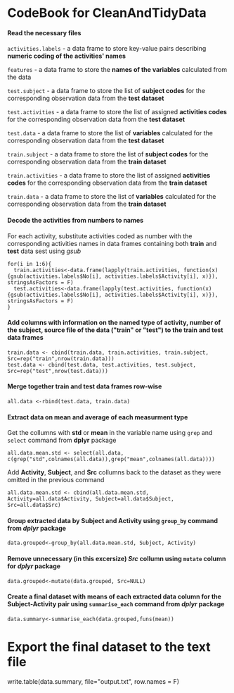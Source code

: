 # CodeBook for CleanAndTidyData

#### Read the necessary files
`activities.labels` - a data frame to store key-value pairs describing __numeric coding of the activities' names__

`features` - a data frame to store the __names of the variables__ calculated from the data

`test.subject` - a data frame to store the list of __subject codes__ for the corresponding observation data from the __test dataset__

`test.activities` - a data frame to store the list of assigned __activities codes__ for the corresponding observation data from the __test dataset__

`test.data` - a data frame to store the list of __variables__ calculated for the corresponding observation data from the __test dataset__

`train.subject` - a data frame to store the list of __subject codes__ for the corresponding observation data from the __train dataset__
    
`train.activities` - a data frame to store the list of assigned __activities codes__ for the corresponding observation data from the __train dataset__

`train.data` - a data frame to store the list of __variables__ calculated for the corresponding observation data from the __train dataset__

#### Decode the activities from numbers to names
For each activity, substitute activities coded as number with the corresponding activities names in data frames containing both __train__ and __test__ data sest using _gsub_

    for(i in 1:6){
      train.activities<-data.frame(lapply(train.activities, function(x) {gsub(activities.labels$No[i], activities.labels$Activity[i], x)}), stringsAsFactors = F)
      test.activities<-data.frame(lapply(test.activities, function(x) {gsub(activities.labels$No[i], activities.labels$Activity[i], x)}), stringsAsFactors = F)
    }

#### Add columns with information on the named type of activity, number of the subject, source file of the data ("train" or "test") to the __train__ and __test__ data frames

    train.data <- cbind(train.data, train.activities, train.subject, Src=rep("train",nrow(train.data)))
    test.data <- cbind(test.data, test.activities, test.subject, Src=rep("test",nrow(test.data)))

#### Merge together __train__ and __test__ data frames row-wise

    all.data <-rbind(test.data, train.data)

#### Extract data on mean and average of each measurment type
Get the collumns with __std__ or __mean__ in the variable name using `grep` and `select` command from __dplyr__ package

    all.data.mean.std <- select(all.data, c(grep("std",colnames(all.data)),grep("mean",colnames(all.data))))

Add __Activity__, __Subject__, and __Src__ collumns back to the dataset as they were omitted in the previous command

    all.data.mean.std <- cbind(all.data.mean.std, Activity=all.data$Activity, Subject=all.data$Subject, Src=all.data$Src)

#### Group extracted data by __Subject__ and __Activity__ using `group_by` command from _dplyr_ package

    data.grouped<-group_by(all.data.mean.std, Subject, Activity)

#### Remove unnecessary (in this excersize) _Src_ collumn using `mutate` column for _dplyr_ package

    data.grouped<-mutate(data.grouped, Src=NULL)

#### Create a final dataset with means of each extracted data column for the Subject-Activity pair using `summarise_each` command from _dplyr_ package

    data.summary<-summarise_each(data.grouped,funs(mean))

# Export the final dataset to the text file
write.table(data.summary, file="output.txt", row.names = F) 
